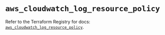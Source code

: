 # `aws_cloudwatch_log_resource_policy`

Refer to the Terraform Registry for docs: [`aws_cloudwatch_log_resource_policy`](https://registry.terraform.io/providers/hashicorp/aws/5.86.0/docs/resources/cloudwatch_log_resource_policy).
